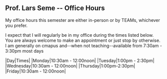 Prof. Lars Seme -- Office Hours
---------------------------------------

My office hours this semester are either in-person or by TEAMs, whichever you prefer.

I expect that I will regularly be in my office during the times listed below. You are always welcome to make an appointment or just stop by otherwise. I am generally on cmapus and--when not teaching--available from 7:30am - 3:30pm most days

|Day|Times|
|Monday|10:30am - 12:00noon|
|Tuesday|1:00pm - 2:30pm|
|Wednesday|10:30am - 12:00noon|
|Thursday|1:00pm-2:30pm|
|Friday|10:30am - 12:00noon|
